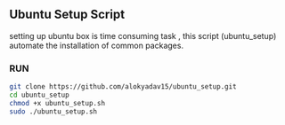 ## Ubuntu Setup Script
setting up ubuntu box is time consuming task , this script (ubuntu_setup) automate the installation of
common packages.

### RUN
```bash
git clone https://github.com/alokyadav15/ubuntu_setup.git 
cd ubuntu_setup
chmod +x ubuntu_setup.sh
sudo ./ubuntu_setup.sh
```